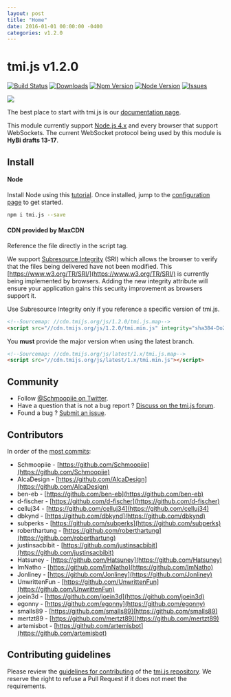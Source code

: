 ```yaml
---
layout: post
title: "Home"
date: 2016-01-01 00:00:00 -0400
categories: v1.2.0
---
```

# tmi.js v1.2.0
[![Build Status](https://secure.travis-ci.org/tmijs/tmi.js.png?branch=master)](https://travis-ci.org/tmijs/tmi.js) [![Downloads](https://img.shields.io/npm/dm/tmi.js.svg?style=flat)](https://www.npmjs.org/package/tmi.js) [![Npm Version](https://img.shields.io/npm/v/tmi.js.svg?style=flat)](https://www.npmjs.org/package/tmi.js) [![Node Version](https://img.shields.io/node/v/tmi.js.svg?style=flat)](https://www.npmjs.org/package/tmi.js) [![Issues](https://img.shields.io/github/issues/tmijs/tmi.js.svg?style=flat)](https://github.com/tmijs/tmi.js/issues)

![](https://i.imgur.com/vsdO7N5.png)

The best place to start with tmi.js is our [documentation page](https://docs.tmijs.org/).

This module currently support [Node.js 4.x](https://nodejs.org/en/download/) and every browser that support WebSockets. The current WebSocket protocol being used by this module is **HyBi drafts 13-17**.

## Install

#### Node

Install Node using this [tutorial](https://www.npmjs.com/package/tmi.js/tutorial). Once installed, jump to the [configuration page](./Configuration.html) to get started.

~~~ bash
npm i tmi.js --save
~~~

#### CDN provided by MaxCDN

Reference the file directly in the script tag.

We support [Subresource Integrity](https://developer.mozilla.org/en-US/docs/Web/Security/Subresource_Integrity) (SRI) which allows the browser to verify that the files being delivered have not been modified. This [https://www.w3.org/TR/SRI/](https://www.w3.org/TR/SRI/) is currently being implemented by browsers. Adding the new integrity attribute will ensure your application gains this security improvement as browsers support it.

Use Subresource Integrity only if you reference a specific version of tmi.js.

~~~ html
<!--Sourcemap: //cdn.tmijs.org/js/1.2.0/tmi.js.map-->
<script src="//cdn.tmijs.org/js/1.2.0/tmi.min.js" integrity="sha384-DoZAyJQroNdYGlcal7Io2y257WPV8WJxseQJ36L/i+PA5mZyhfIBFsJfRDwDL/+G" crossorigin="anonymous"></script>
~~~

You **must** provide the major version when using the latest branch.

~~~ html
<!--Sourcemap: //cdn.tmijs.org/js/latest/1.x/tmi.js.map-->
<script src="//cdn.tmijs.org/js/latest/1.x/tmi.min.js"></script>
~~~

## Community

- Follow [@Schmoopiie on Twitter](https://twitter.com/Schmoopiie).
- Have a question that is not a bug report ? [Discuss on the tmi.js forum](http://www.tmijs.org/forums/).
- Found a bug ? [Submit an issue](https://github.com/tmijs/tmi.js/issues/new).

## Contributors

In order of the [most commits](https://github.com/tmijs/tmi.js/graphs/contributors):

- Schmoopiie - [https://github.com/Schmoopiie](https://github.com/Schmoopiie)
- AlcaDesign - [https://github.com/AlcaDesign](https://github.com/AlcaDesign)
- ben-eb - [https://github.com/ben-eb](https://github.com/ben-eb)
- d-fischer - [https://github.com/d-fischer](https://github.com/d-fischer)
- celluj34 - [https://github.com/celluj34](https://github.com/celluj34)
- dbkynd - [https://github.com/dbkynd](https://github.com/dbkynd)
- subperks - [https://github.com/subperks](https://github.com/subperks)
- roberthartung - [https://github.com/roberthartung](https://github.com/roberthartung)
- justinsacbibit - [https://github.com/justinsacbibit](https://github.com/justinsacbibit)
- Hatsuney - [https://github.com/Hatsuney](https://github.com/Hatsuney)
- ImNatho - [https://github.com/ImNatho](https://github.com/ImNatho)
- Jonliney - [https://github.com/Jonliney](https://github.com/Jonliney)
- UnwrittenFun - [https://github.com/UnwrittenFun](https://github.com/UnwrittenFun)
- joein3d - [https://github.com/joein3d](https://github.com/joein3d)
- egonny - [https://github.com/egonny](https://github.com/egonny)
- smalls89 - [https://github.com/smalls89](https://github.com/smalls89)
- mertzt89 - [https://github.com/mertzt89](https://github.com/mertzt89)
- artemisbot - [https://github.com/artemisbot](https://github.com/artemisbot)

## Contributing guidelines

Please review the [guidelines for contributing](https://github.com/tmijs/tmi.js/blob/master/CONTRIBUTING.md) of the [tmi.js repository](https://github.com/tmijs/tmi.js). We reserve the right to refuse a Pull Request if it does not meet the requirements.
